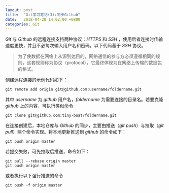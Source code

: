 ```yaml
---
layout: post
title:  "Git学习笔记(3):同步Github"
date:   2018-04-28 14:02:00 +0800
categories: Git
---
```


*Git* 与 *Github* 的远程连接支持两种协议：*HTTPS* 和 *SSH* ，使用后者连接时传输速度更快，并且不必每次输入用户名和密码，以下代码基于 *SSH* 协议。<!--excerpt-->

>为了使数据在网络上从源到达目的，网络通信的参与方必须遵循相同的规则，这套规则称为协议（protocol），它最终体现为在网络上传输的数据包的格式。

创建远程连接的示例代码如下：

```
git remote add origin git@github.com:username/foldername.git
```
其中 *username* 为 *github* 用户名，*foldername* 为需要连接的目录名。若要克隆 *github* 上的内容，可执行类似命令

```
git clone git@github.com:tiny-boat/foldername.git
```
在连接创建后，本地仓库与 *Github* 的同步，主要由推送（*git push*）与拉取（*git pull*）两个命令实现。将本地更新推送到 *github* 的命令如下：

```
git push origin master
```
若提交失败，可先拉取后推送，命令如下：

```
git pull --rebase origin master
git push origin master
```
或者执行以下强行推送的命令

```
git push -f origin master
```
